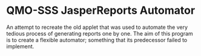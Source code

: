 # QMO-SSS JasperReports Automator
An attempt to recreate the old applet that was used to automate the very tedious process of generating reports one by one. The aim of this program is to create a flexible automator; something that its predecessor failed to implement.
